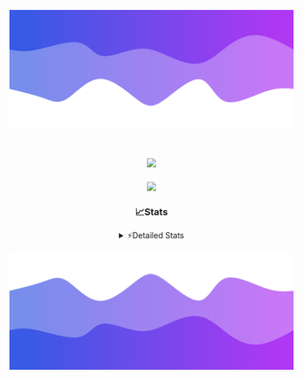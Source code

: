 ![Header](./header.png)
<div align="center">

<h1 align="center">
  <a href="https://git.io/typing-svg">
    <img src="https://readme-typing-svg.herokuapp.com/?lines=Hello,+There!+%F0%9F%91%8B;This+is+chicho.;Owner+on+Ocean;&center=true&size=25">
  </a>
</h1>
  
<p align="center">
  <img src="https://lanyard.cnrad.dev/api/852683595378196480" />
</p>

### 📈Stats
<details>
    <summary> ⚡Detailed Stats</summary>
    <br/>

<!--START_SECTION:waka-->
![Code Time](http://img.shields.io/badge/Code%20Time-740%20hrs%2057%20mins-blue)

![Profile Views](http://img.shields.io/badge/Profile%20Views-36-blue)

**🐱 My GitHub Data** 

> 📦 75.4 kB Used in GitHub's Storage 
 > 
> 🏆 24 Contributions in the Year 2024
 > 
> 🚫 Not Opted to Hire
 > 
> 📜 15 Public Repositories 
 > 
> 🔑 6 Private Repositories 
 > 
**I'm a Night 🦉** 

```text
🌞 Morning                21 commits          █░░░░░░░░░░░░░░░░░░░░░░░░   05.40 % 
🌆 Daytime                51 commits          ███░░░░░░░░░░░░░░░░░░░░░░   13.11 % 
🌃 Evening                170 commits         ███████████░░░░░░░░░░░░░░   43.70 % 
🌙 Night                  147 commits         █████████░░░░░░░░░░░░░░░░   37.79 % 
```
📅 **I'm Most Productive on Tuesday** 

```text
Monday                   23 commits          █░░░░░░░░░░░░░░░░░░░░░░░░   05.91 % 
Tuesday                  107 commits         ███████░░░░░░░░░░░░░░░░░░   27.51 % 
Wednesday                77 commits          █████░░░░░░░░░░░░░░░░░░░░   19.79 % 
Thursday                 55 commits          ████░░░░░░░░░░░░░░░░░░░░░   14.14 % 
Friday                   42 commits          ███░░░░░░░░░░░░░░░░░░░░░░   10.80 % 
Saturday                 34 commits          ██░░░░░░░░░░░░░░░░░░░░░░░   08.74 % 
Sunday                   51 commits          ███░░░░░░░░░░░░░░░░░░░░░░   13.11 % 
```


📊 **This Week I Spent My Time On** 

```text
🕑︎ Time Zone: America/Argentina/Buenos_Aires

💬 Programming Languages: 
Python                   3 hrs 45 mins       ██████████░░░░░░░░░░░░░░░   39.75 % 
JavaScript               3 hrs 24 mins       █████████░░░░░░░░░░░░░░░░   35.98 % 
HTML                     1 hr 13 mins        ███░░░░░░░░░░░░░░░░░░░░░░   12.95 % 
YAML                     39 mins             ██░░░░░░░░░░░░░░░░░░░░░░░   07.02 % 
CSV                      9 mins              ░░░░░░░░░░░░░░░░░░░░░░░░░   01.73 % 

🔥 Editors: 
VS Code                  9 hrs 28 mins       █████████████████████████   100.00 % 

🐱‍💻 Projects: 
Unknown Project          5 hrs 25 mins       ██████████████░░░░░░░░░░░   57.37 % 
Backend                  4 hrs 2 mins        ███████████░░░░░░░░░░░░░░   42.63 % 

💻 Operating System: 
Windows                  9 hrs 28 mins       █████████████████████████   100.00 % 
```

**I Mostly Code in JavaScript** 

```text
JavaScript               8 repos             ███████░░░░░░░░░░░░░░░░░░   26.67 % 
HTML                     7 repos             ██████░░░░░░░░░░░░░░░░░░░   23.33 % 
C#                       2 repos             ██░░░░░░░░░░░░░░░░░░░░░░░   06.67 % 
SCSS                     1 repo              █░░░░░░░░░░░░░░░░░░░░░░░░   03.33 % 
Batchfile                1 repo              █░░░░░░░░░░░░░░░░░░░░░░░░   03.33 % 
```




 Last Updated on 01/06/2024 15:12:44 UTC
<!--END_SECTION:waka-->
</details>

![Footer](./footer.png)
